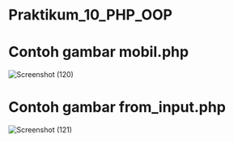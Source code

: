 # Praktikum_10_PHP_OOP

# Contoh gambar mobil.php
![Screenshot (120)](https://github.com/Akramsatya085/Praktikum_10_PHP_OOP/assets/115615953/49dfa06b-0e60-4efa-9766-3999f0793e80)

# Contoh gambar from_input.php
![Screenshot (121)](https://github.com/Akramsatya085/Praktikum_10_PHP_OOP/assets/115615953/04aa798a-d87e-4a0b-be95-51deceedf085)

